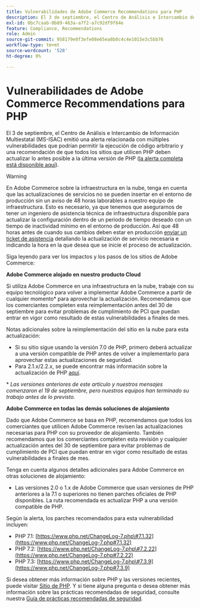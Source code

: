 ```yaml
---
title: Vulnerabilidades de Adobe Commerce Recommendations para PHP
description: El 3 de septiembre, el Centro de Análisis e Intercambio de Información Multiestatal (MS-ISAC) emitió una alerta relacionada con múltiples vulnerabilidades que podrían permitir la ejecución de código arbitrario y una recomendación de que todos los sitios que utilicen PHP deben actualizar a la última versión de PHP lo antes posible ([alerta completa está disponible aquí](https://www.cisecurity.org/advisory/multiple-vulnerabilities-in-php-could-allow-for-arbitrary-code-execution_2019-087/)).
exl-id: 0bc7caab-0b89-463a-a7f2-a7c92df9f84e
feature: Compliance, Recommendations
role: Admin
source-git-commit: 958179e0f3efe08e65ea8b0c4c4e1015e3c5bb76
workflow-type: tm+mt
source-wordcount: '528'
ht-degree: 0%

---
```


# Vulnerabilidades de Adobe Commerce Recommendations para PHP

El 3 de septiembre, el Centro de Análisis e Intercambio de Información Multiestatal (MS-ISAC) emitió una alerta relacionada con múltiples vulnerabilidades que podrían permitir la ejecución de código arbitrario y una recomendación de que todos los sitios que utilicen PHP deben actualizar lo antes posible a la última versión de PHP ([la alerta completa está disponible aquí](https://www.cisecurity.org/advisory/multiple-vulnerabilities-in-php-could-allow-for-arbitrary-code-execution_2019-087/)).

>[!WARNING]
>
>En Adobe Commerce sobre la infraestructura en la nube, tenga en cuenta que las actualizaciones de servicios no se pueden insertar en el entorno de producción sin un aviso de 48 horas laborables a nuestro equipo de infraestructura. Esto es necesario, ya que tenemos que asegurarnos de tener un ingeniero de asistencia técnica de infraestructura disponible para actualizar la configuración dentro de un periodo de tiempo deseado con un tiempo de inactividad mínimo en el entorno de producción. Así que 48 horas antes de cuando sus cambios deben estar en producción [enviar un ticket de asistencia](/help/help-center-guide/help-center/magento-help-center-user-guide.md#submit-ticket) detallando la actualización de servicio necesaria e indicando la hora en la que desea que se inicie el proceso de actualización.

Siga leyendo para ver los impactos y los pasos de los sitios de Adobe Commerce:

**Adobe Commerce alojado en nuestro producto Cloud**

Si utiliza Adobe Commerce en una infraestructura en la nube, trabaje con su equipo tecnológico para volver a implementar Adobe Commerce a partir de cualquier momento\* para aprovechar la actualización. Recomendamos que los comerciantes completen esta reimplementación antes del 30 de septiembre para evitar problemas de cumplimiento de PCI que puedan entrar en vigor como resultado de estas vulnerabilidades a finales de mes.

Notas adicionales sobre la reimplementación del sitio en la nube para esta actualización:

* Si su sitio sigue usando la versión 7.0 de PHP, primero deberá actualizar a una versión compatible de PHP antes de volver a implementarlo para aprovechar estas actualizaciones de seguridad.
* Para 2.1.x/2.2.x, se puede encontrar más información sobre la actualización de PHP [aquí](https://experienceleague.adobe.com/docs/commerce-cloud-service/user-guide/develop/upgrade/commerce-version.html).

\* *Las versiones anteriores de este artículo y nuestros mensajes comenzaron el 19 de septiembre, pero nuestros equipos han terminado su trabajo antes de lo previsto.*

**Adobe Commerce en todas las demás soluciones de alojamiento**

Dado que Adobe Commerce se basa en PHP, recomendamos que todos los comerciantes que utilicen Adobe Commerce revisen las actualizaciones necesarias para PHP con su proveedor de alojamiento. También recomendamos que los comerciantes completen esta revisión y cualquier actualización antes del 30 de septiembre para evitar problemas de cumplimiento de PCI que puedan entrar en vigor como resultado de estas vulnerabilidades a finales de mes.

Tenga en cuenta algunos detalles adicionales para Adobe Commerce en otras soluciones de alojamiento:

* Las versiones 2.0 o 1.x de Adobe Commerce que usan versiones de PHP anteriores a la 7.1 o superiores no tienen parches oficiales de PHP disponibles. La ruta recomendada es actualizar PHP a una versión compatible de PHP.

Según la alerta, los parches recomendados para esta vulnerabilidad incluyen:

* PHP 7.1: [https://www.php.net/ChangeLog-7.php\#7.1.32](https://www.php.net/ChangeLog-7.php#7.1.32)
* PHP 7.2: [https://www.php.net/ChangeLog-7.php\#7.2.22](https://www.php.net/ChangeLog-7.php#7.2.22)
* PHP 7.3: [https://www.php.net/ChangeLog-7.php\#7.3.9](https://www.php.net/ChangeLog-7.php#7.3.9)

Si desea obtener más información sobre PHP y las versiones recientes, puede visitar [Sitio de PHP](https://www.php.net/). Y si tiene alguna pregunta o desea obtener más información sobre las prácticas recomendadas de seguridad, consulte nuestra [Guía de prácticas recomendadas de seguridad](https://www.adobe.com/content/dam/cc/en/security/pdfs/Adobe-Magento-Commerce-Best-Practices-Guide.pdf).
